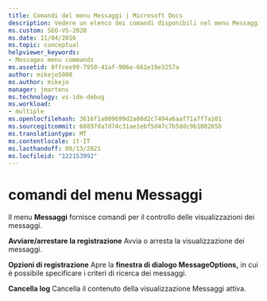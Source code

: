 ```yaml
---
title: Comandi del menu Messaggi | Microsoft Docs
description: Vedere un elenco dei comandi disponibili nel menu Messaggi, con una breve descrizione di ognuno.
ms.custom: SEO-VS-2020
ms.date: 11/04/2016
ms.topic: conceptual
helpviewer_keywords:
- Messages menu commands
ms.assetid: 8ffcee99-7950-41af-906e-661e19e3257a
author: mikejo5000
ms.author: mikejo
manager: jmartens
ms.technology: vs-ide-debug
ms.workload:
- multiple
ms.openlocfilehash: 3616f1a009699d2a08d2c7494a6aaf71a7f7a101
ms.sourcegitcommit: 68897da7d74c31ae1ebf5d47c7b5ddc9b108265b
ms.translationtype: MT
ms.contentlocale: it-IT
ms.lasthandoff: 08/13/2021
ms.locfileid: "122153992"
---
```

# <a name="messages-menu-commands"></a>comandi del menu Messaggi
Il menu **Messaggi** fornisce comandi per il controllo delle visualizzazioni dei messaggi.

 **Avviare/arrestare la registrazione** Avvia o arresta la visualizzazione dei messaggi.

 **Opzioni di registrazione** Apre la **finestra di dialogo MessageOptions,** in cui è possibile specificare i criteri di ricerca dei messaggi.

 **Cancella log** Cancella il contenuto della visualizzazione Messaggi attiva.